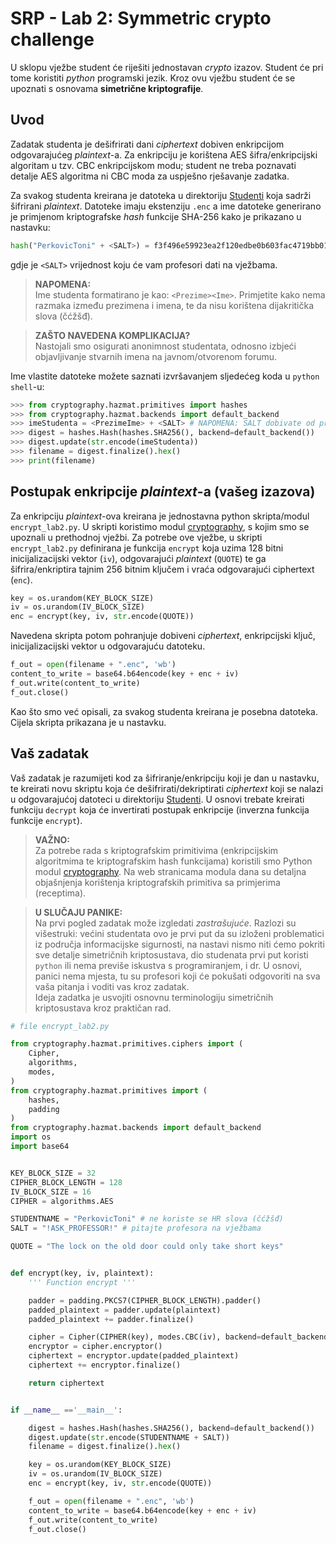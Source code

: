 # SRP - Lab 2: Symmetric crypto challenge

U sklopu vježbe student će riješiti jednostavan _crypto_ izazov. Student će pri tome koristiti _python_ programski jezik. Kroz ovu vježbu student će se upoznati s osnovama **simetrične kriptografije**.

## Uvod

Zadatak studenta je dešifrirati dani _ciphertext_ dobiven enkripcijom odgovarajućeg _plaintext_-a. Za enkripciju je korištena AES šifra/enkripcijski algoritam u tzv. CBC enkripcijskom modu; student ne treba poznavati detalje AES algoritma ni CBC moda za uspješno rješavanje zadatka.

Za svakog studenta kreirana je datoteka u direktoriju [Studenti](Studenti) koja sadrži šifrirani _plaintext_. Datoteke imaju ekstenziju `.enc` a ime datoteke generirano je primjenom kriptografske _hash_ funkcije SHA-256 kako je prikazano u nastavku:

```python
hash("PerkovicToni" + <SALT>) = f3f496e59923ea2f120edbe0b603fac4719bb01e250e9534e401af6f1edb0a5e
```

gdje je `<SALT>` vrijednost koju će vam profesori dati na vježbama.

> **NAPOMENA:**  
> Ime studenta formatirano je kao: `<Prezime><Ime>`. Primjetite kako nema razmaka između prezimena i imena, te da nisu korištena dijakritička slova (čćžšđ).

> **ZAŠTO NAVEDENA KOMPLIKACIJA?**  
> Nastojali smo osigurati anonimnost studentata, odnosno izbjeći objavljivanje stvarnih imena na javnom/otvorenom forumu.

Ime vlastite datoteke možete saznati izvršavanjem sljedećeg koda u `python shell`-u:

```python
>>> from cryptography.hazmat.primitives import hashes
>>> from cryptography.hazmat.backends import default_backend
>>> imeStudenta = <PrezimeIme> + <SALT> # NAPOMENA: SALT dobivate od profesora
>>> digest = hashes.Hash(hashes.SHA256(), backend=default_backend())
>>> digest.update(str.encode(imeStudenta))
>>> filename = digest.finalize().hex()
>>> print(filename)
```

## Postupak enkripcije _plaintext_-a (vašeg izazova)

Za enkripciju _plaintext_-ova kreirana je jednostavna python skripta/modul `encrypt_lab2.py`. U skripti koristimo modul [cryptography](https://cryptography.io), s kojim smo se upoznali u prethodnoj vježbi. Za potrebe ove vježbe, u skripti `encrypt_lab2.py` definirana je funkcija `encrypt` koja uzima 128 bitni inicijalizacijski vektor (`iv`), odgovarajući _plaintext_ (`QUOTE`) te ga šifrira/enkriptira tajnim 256 bitnim ključem i vraća odgovarajući ciphertext (`enc`).

```python
key = os.urandom(KEY_BLOCK_SIZE)
iv = os.urandom(IV_BLOCK_SIZE)
enc = encrypt(key, iv, str.encode(QUOTE))
```

Navedena skripta potom pohranjuje dobiveni _ciphertext_, enkripcijski ključ, inicijalizacijski vektor u odgovarajuću datoteku.

```python
f_out = open(filename + ".enc", 'wb')
content_to_write = base64.b64encode(key + enc + iv)
f_out.write(content_to_write)
f_out.close()
```

Kao što smo već opisali, za svakog studenta kreirana je posebna datoteka. Cijela skripta prikazana je u nastavku.

## Vaš zadatak

Vaš zadatak je razumijeti kod za šifriranje/enkripciju koji je dan u nastavku, te kreirati novu skriptu koja će dešifrirati/dekriptirati _ciphertext_ koji se nalazi u odgovarajućoj datoteci u direktoriju [Studenti](Studenti). U osnovi trebate kreirati funkciju `decrypt` koja će invertirati postupak enkripcije (inverzna funkcija funkcije `encrypt`).

> **VAŽNO:**  
> Za potrebe rada s kriptografskim primitivima (enkripcijskim algoritmima te kriptografskim hash funkcijama) koristili smo Python modul [cryptography](https://cryptography.io). Na web stranicama modula dana su detaljna objašnjenja korištenja kriptografskih primitiva sa primjerima (receptima).

> **U SLUČAJU PANIKE:**  
> Na prvi pogled zadatak može izgledati _zastrašujuće_. Razlozi su višestruki: većini studentata ovo je prvi put da su izloženi problematici iz područja informacijske sigurnosti, na nastavi nismo niti ćemo pokriti sve detalje simetričnih kriptosustava, dio studenata prvi put koristi `python` ili nema previše iskustva s programiranjem, i dr. U osnovi, panici nema mjesta, tu su profesori koji će pokušati odgovoriti na sva vaša pitanja i voditi vas kroz zadatak.  
> Ideja zadatka je usvojiti osnovnu terminologiju simetričnih kriptosustava kroz praktičan rad.

```python
# file encrypt_lab2.py

from cryptography.hazmat.primitives.ciphers import (
    Cipher,
    algorithms,
    modes,
)
from cryptography.hazmat.primitives import (
    hashes,
    padding
)
from cryptography.hazmat.backends import default_backend
import os
import base64


KEY_BLOCK_SIZE = 32
CIPHER_BLOCK_LENGTH = 128
IV_BLOCK_SIZE = 16
CIPHER = algorithms.AES

STUDENTNAME = "PerkovicToni" # ne koriste se HR slova (čćžšđ)
SALT = "!ASK_PROFESSOR!" # pitajte profesora na vježbama

QUOTE = "The lock on the old door could only take short keys"


def encrypt(key, iv, plaintext):
    ''' Function encrypt '''

    padder = padding.PKCS7(CIPHER_BLOCK_LENGTH).padder()
    padded_plaintext = padder.update(plaintext)
    padded_plaintext += padder.finalize()

    cipher = Cipher(CIPHER(key), modes.CBC(iv), backend=default_backend())
    encryptor = cipher.encryptor()
    ciphertext = encryptor.update(padded_plaintext)
    ciphertext += encryptor.finalize()

    return ciphertext


if __name__ =='__main__':

    digest = hashes.Hash(hashes.SHA256(), backend=default_backend())
    digest.update(str.encode(STUDENTNAME + SALT))
    filename = digest.finalize().hex()

    key = os.urandom(KEY_BLOCK_SIZE)
    iv = os.urandom(IV_BLOCK_SIZE)
    enc = encrypt(key, iv, str.encode(QUOTE))

    f_out = open(filename + ".enc", 'wb')
    content_to_write = base64.b64encode(key + enc + iv)
    f_out.write(content_to_write)
    f_out.close()
```
